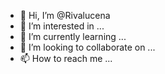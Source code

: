 - 👋 Hi, I’m @Rivalucena
- 👀 I’m interested in ...
- 🌱 I’m currently learning ...
- 💞️ I’m looking to collaborate on ...
- 📫 How to reach me ...

<!---
Rivalucena/Rivalucena is a ✨ special ✨ repository because its `README.md` (this file) appears on your GitHub profile.
You can click the Preview link to take a look at your changes.
- Olá, me chamo Rivelino 
- Esstou  intereesado em aprender programçao
- Atualmente estou aprenden java...


